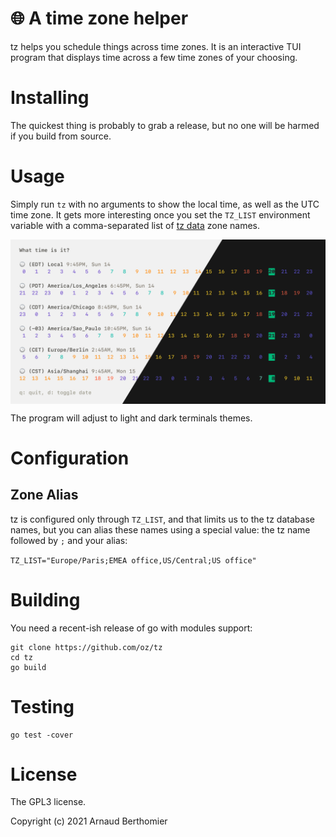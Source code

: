 # 🌐 A time zone helper

tz helps you schedule things across time zones. It is an interactive TUI
program that displays time across a few time zones of your choosing.

# Installing

The quickest thing is probably to grab a release, but no one will be
harmed if you build from source.

# Usage

Simply run `tz` with no arguments to show the local time, as well as the
UTC time zone. It gets more interesting once you set the `TZ_LIST`
environment variable with a comma-separated list of [tz data][tzdata]
zone names.

<p align="center">
<img align="center" src="./docs/tz.png" />
</p>

The program will adjust to light and dark terminals themes.

[tzdata]: https://en.wikipedia.org/wiki/List_of_tz_database_time_zones

# Configuration

## Zone Alias

tz is configured only through `TZ_LIST`, and that limits us to the tz
database names, but you can alias these names using a special value: the
tz name followed by `;` and your alias:

`TZ_LIST="Europe/Paris;EMEA office,US/Central;US office"`

# Building

You need a recent-ish release of go with modules support:

```
git clone https://github.com/oz/tz
cd tz
go build
```

# Testing

```
go test -cover
```

# License

The GPL3 license.

Copyright (c) 2021 Arnaud Berthomier
